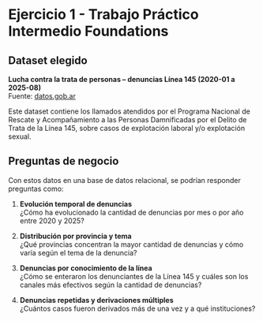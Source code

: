 # Ejercicio 1 - Trabajo Práctico Intermedio Foundations

## Dataset elegido
**Lucha contra la trata de personas – denuncias Línea 145 (2020-01 a 2025-08)**  
Fuente: [datos.gob.ar](https://datos.gob.ar/dataset/justicia-lucha-contra-trata-personas---llamados-linea-145---denuncias/archivo/justicia_c78aeb4e-666f-401e-8724-c4b32d9a9d3a)

Este dataset contiene los llamados atendidos por el Programa Nacional de Rescate y Acompañamiento a las Personas Damnificadas por el Delito de Trata de la Línea 145, sobre casos de explotación laboral y/o explotación sexual.

## Preguntas de negocio
Con estos datos en una base de datos relacional, se podrían responder preguntas como:

1. **Evolución temporal de denuncias**  
   ¿Cómo ha evolucionado la cantidad de denuncias por mes o por año entre 2020 y 2025?  


2. **Distribución por provincia y tema**  
   ¿Qué provincias concentran la mayor cantidad de denuncias y cómo varía según el tema de la denuncia?  


3. **Denuncias por conocimiento de la línea**  
   ¿Cómo se enteraron los denunciantes de la Línea 145 y cuáles son los canales más efectivos según la cantidad de denuncias?  


4. **Denuncias repetidas y derivaciones múltiples**  
   ¿Cuántos casos fueron derivados más de una vez y a qué instituciones?
